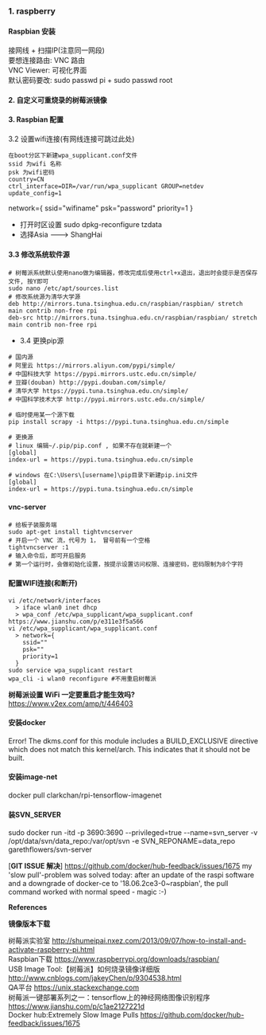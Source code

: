 
### 1. raspberry
#### Raspbian 安装
  接网线 + 扫描IP(注意同一网段)  
  要想连接路由: VNC 路由  
  VNC Viewer: 可视化界面  
  默认密码要改: sudo passwd pi + sudo passwd root  

#### 2. 自定义可重烧录的树莓派镜像

#### 3. Raspbian 配置
3.2 设置wifi连接(有网线连接可跳过此处)
```
在boot分区下新建wpa_supplicant.conf文件
ssid 为wifi 名称
psk 为wifi密码
country=CN
ctrl_interface=DIR=/var/run/wpa_supplicant GROUP=netdev
update_config=1
```

network={
    ssid="wifiname"
    psk="password"
    priority=1
}
- 打开时区设置
sudo dpkg-reconfigure tzdata
- 选择Asia  ---> ShangHai

#### 3.3 修改系统软件源
    # 树莓派系统默认使用nano做为编辑器，修改完成后使用ctrl+x退出，退出时会提示是否保存文件, 按Y即可
    sudo nano /etc/apt/sources.list
    # 修改系统源为清华大学源
    deb http://mirrors.tuna.tsinghua.edu.cn/raspbian/raspbian/ stretch main contrib non-free rpi
    deb-src http://mirrors.tuna.tsinghua.edu.cn/raspbian/raspbian/ stretch main contrib non-free rpi
- 3.4 更换pip源
```shell
# 国内源
# 阿里云 https://mirrors.aliyun.com/pypi/simple/
# 中国科技大学 https://pypi.mirrors.ustc.edu.cn/simple/
# 豆瓣(douban) http://pypi.douban.com/simple/
# 清华大学 https://pypi.tuna.tsinghua.edu.cn/simple/
# 中国科学技术大学 http://pypi.mirrors.ustc.edu.cn/simple/

# 临时使用某一个源下载
pip install scrapy -i https://pypi.tuna.tsinghua.edu.cn/simple

# 更换源
# linux 编辑~/.pip/pip.conf , 如果不存在就新建一个
[global]
index-url = https://pypi.tuna.tsinghua.edu.cn/simple

# windows 在C:\Users\[username]\pip目录下新建pip.ini文件
[global]
index-url = https://pypi.tuna.tsinghua.edu.cn/simple
```

####  vnc-server
```shell
# 给板子装服务端
sudo apt-get install tightvncserver
# 开启一个 VNC 流，代号为 1， 冒号前有一个空格
tightvncserver :1
# 输入命令后，即可开启服务
# 第一个运行时，会做初始化设置，按提示设置访问权限、连接密码，密码限制为8个字符
```

#### 配置WIFI连接(和断开)
```shell
vi /etc/network/interfaces
  > iface wlan0 inet dhcp 
  > wpa_conf /etc/wpa_supplicant/wpa_supplicant.conf
https://www.jianshu.com/p/e311e3f5a566
vi /etc/wpa_supplicant/wpa_supplicant.conf
  > network={
    ssid=""
    psk=""
    priority=1
  }
sudo service wpa_supplicant restart
wpa_cli -i wlan0 reconfigure #不用重启树莓派
```

**树莓派设置 WiFi 一定要重启才能生效吗?**  https://www.v2ex.com/amp/t/446403

#### 安装docker
  Error!  The dkms.conf for this module includes a BUILD_EXCLUSIVE directive which
  does not match this kernel/arch.  This indicates that it should not be built.

#### 安装image-net
   docker pull clarkchan/rpi-tensorflow-imagenet

#### 装SVN_SERVER
  sudo docker run -itd -p 3690:3690 --privileged=true --name=svn_server -v /opt/data/svn/data_repo:/var/opt/svn -e SVN_REPONAME=data_repo garethflowers/svn-server

[**GIT ISSUE 解决**]
  https://github.com/docker/hub-feedback/issues/1675
  my 'slow pull'-problem was solved today: after an update of the raspi software and a downgrade of docker-ce to '18.06.2ce3-0~raspbian', the pull command worked with normal speed - magic :-)

**References**

**镜像版本下载**

树莓派实验室 http://shumeipai.nxez.com/2013/09/07/how-to-install-and-activate-raspberry-pi.html  
Raspbian下载 https://www.raspberrypi.org/downloads/raspbian/  
USB Image Tool:【树莓派】如何烧录镜像详细版 http://www.cnblogs.com/jakeyChen/p/9304538.html  
QA平台 https://unix.stackexchange.com  
树莓派一键部署系列之一：tensorflow上的神经网络图像识别程序 https://www.jianshu.com/p/c1ae2127221d  
Docker hub:Extremely Slow Image Pulls https://github.com/docker/hub-feedback/issues/1675  
